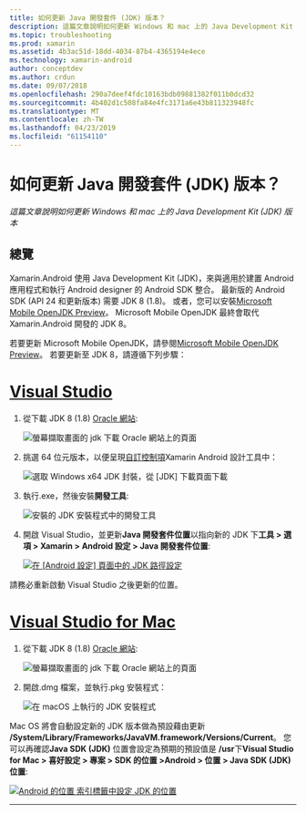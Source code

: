 ```yaml
---
title: 如何更新 Java 開發套件 (JDK) 版本？
description: 這篇文章說明如何更新 Windows 和 mac 上的 Java Development Kit (JDK) 版本
ms.topic: troubleshooting
ms.prod: xamarin
ms.assetid: 4b3ac51d-18dd-4034-87b4-4365194e4ece
ms.technology: xamarin-android
author: conceptdev
ms.author: crdun
ms.date: 09/07/2018
ms.openlocfilehash: 290a7deef4fdc10163bdb09881382f011b0dcd32
ms.sourcegitcommit: 4b402d1c508fa84e4fc3171a6e43b811323948fc
ms.translationtype: MT
ms.contentlocale: zh-TW
ms.lasthandoff: 04/23/2019
ms.locfileid: "61154110"
---
```

# <a name="how-do-i-update-the-java-development-kit-jdk-version"></a>如何更新 Java 開發套件 (JDK) 版本？

_這篇文章說明如何更新 Windows 和 mac 上的 Java Development Kit (JDK) 版本_

## <a name="overview"></a>總覽

Xamarin.Android 使用 Java Development Kit (JDK)，來與適用於建置 Android 應用程式和執行 Android designer 的 Android SDK 整合。 最新版的 Android SDK (API 24 和更新版本) 需要 JDK 8 (1.8)。 或者，您可以安裝[Microsoft Mobile OpenJDK Preview](~/android/get-started/installation/openjdk.md)。 Microsoft Mobile OpenJDK 最終會取代 Xamarin.Android 開發的 JDK 8。

若要更新 Microsoft Mobile OpenJDK，請參閱[Microsoft Mobile OpenJDK Preview](~/android/get-started/installation/openjdk.md)。 若要更新至 JDK 8，請遵循下列步驟：

# <a name="visual-studiotabwindows"></a>[Visual Studio](#tab/windows)

1.  從下載 JDK 8 (1.8) [Oracle 網站](https://www.oracle.com/technetwork/java/javase/downloads/index.html):

    ![螢幕擷取畫面的 jdk 下載 Oracle 網站上的頁面](update-jdk-images/image1.png)

2.  挑選 64 位元版本，以便呈現[自訂控制項](https://developer.xamarin.com/releases/vs/xamarin.vs_4/xamarin.vs_4.2/#androiddesignercustomcontrols)Xamarin Android 設計工具中：

    ![選取 Windows x64 JDK 封裝，從 [JDK] 下載頁面下載](update-jdk-images/image2.png)

3.  執行.exe，然後安裝**開發工具**:

    ![安裝的 JDK 安裝程式中的開發工具](update-jdk-images/image3.png)

4.  開啟 Visual Studio，並更新**Java 開發套件位置**以指向新的 JDK 下**工具 > 選項 > Xamarin > Android 設定 > Java 開發套件位置**:

    [![在 [Android 設定] 頁面中的 JDK 路徑設定](update-jdk-images/image4-sml.png)](update-jdk-images/image4.png#lightbox)

請務必重新啟動 Visual Studio 之後更新的位置。

# <a name="visual-studio-for-mactabmacos"></a>[Visual Studio for Mac](#tab/macos)

1.  從下載 JDK 8 (1.8) [Oracle 網站](https://www.oracle.com/technetwork/java/javase/downloads/index.html):

    ![螢幕擷取畫面的 jdk 下載 Oracle 網站上的頁面](update-jdk-images/image1.png)

2.  開啟.dmg 檔案，並執行.pkg 安裝程式：

    ![在 macOS 上執行的 JDK 安裝程式](update-jdk-images/image5.png)

Mac OS 將會自動設定新的 JDK 版本做為預設藉由更新 **/System/Library/Frameworks/JavaVM.framework/Versions/Current**。 您可以再確認**Java SDK (JDK)** 位置會設定為預期的預設值是 **/usr**下**Visual Studio for Mac > 喜好設定 > 專案 > SDK 的位置 >Android > 位置 > Java SDK (JDK) 位置**:

[![Android 的位置 索引標籤中設定 JDK 的位置](update-jdk-images/image6-sml.png)](update-jdk-images/image6.png#lightbox)

-----

